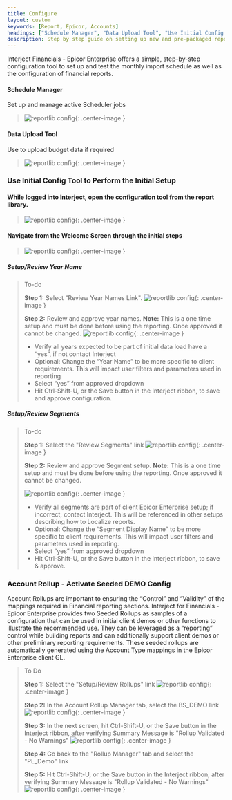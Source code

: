 ```yaml
---
title: Configure
layout: custom
keywords: [Report, Epicor, Accounts]
headings: ["Schedule Manager", "Data Upload Tool", "Use Initial Config Tool to Perform the Initial Setup", "While logged into Interject, open the configuration tool from the report library.", "Navigate from the Welcome Screen through the initial steps", "Setup/Review Year Name", "Setup/Review Segments", "Account Rollup - Activate Seeded DEMO Config", "Governed Account Rollups", "Ad Hoc Account Rollups", "Other Rollups", "Converting FRx Row Definitions"]
description: Step by step guide on setting up new and pre-packaged reports in the Interject for Financials App for Epicor Enterprise.
---
```


Interject Financials - Epicor Enterprise offers a simple, step-by-step configuration tool to set up and test the monthly import schedule as well as the configuration of financial reports.

#### Schedule Manager
Set up and manage active Scheduler jobs
> ![reportlib config](/images/Config/Scheduler.png){: .center-image }

#### Data Upload Tool
Use to upload budget data if required
> ![reportlib config](/images/Config/UploadTool.png){: .center-image }

### Use Initial Config Tool to Perform the Initial Setup

#### While logged into Interject, open the configuration tool from the report library. 
> ![reportlib config](/images/Config/ConfigReport.png){: .center-image }

#### Navigate from the Welcome Screen through the initial steps
> ![reportlib config](/images/Config/ConfigWelcome.png){: .center-image }

##### Setup/Review Year Name
> To-do
>
> **Step 1:** Select "Review Year Names Link". 
> ![reportlib config](/images/Config/YearNames.png){: .center-image }
>
> **Step 2:** Review and approve year names.
> **Note:** This is a one time setup and must be done before using the reporting. Once approved it cannot be changed.
> ![reportlib config](/images/Config/ConfirmYears.png){: .center-image }
> - Verify all years expected to be part of initial data load  have a “yes”, if not contact Interject
> - Optional: Change the “Year Name” to be more specific to client requirements. This will impact user filters and parameters used in reporting
> - Select “yes” from approved dropdown 
> - Hit Ctrl-Shift-U, or the Save button in the Interject ribbon, to save and approve configuration.


##### Setup/Review Segments
> To-do
>
> **Step 1:** Select the "Review Segments" link
> ![reportlib config](/images/Config/YearNames.png){: .center-image }
>
> **Step 2:** Review and approve Segment setup.
> **Note:** This is a one time setup and must be done before using the reporting. Once approved it cannot be changed.
>
> ![reportlib config](/images/Config/SegmentSetup.png){: .center-image }
> - Verify all segments are part of client Epicor Enterprise setup; if incorrect, contact Interject. This will be referenced in other setups describing how to Localize reports.
> - Optional: Change the “Segment Display Name” to be more specific to client requirements. This will impact user filters and parameters used in reporting.
> - Select “yes” from approved dropdown
> - Hit Ctrl-Shift-U, or the Save button in the Interject ribbon, to save & approve.

### Account Rollup - Activate Seeded DEMO Config
Account Rollups are important to ensuring the “Control” and “Validity” of the mappings required in Financial reporting sections. Interject for Financials - Epicor Enterprise provides two Seeded Rollups as samples of a configuration that can be used in initial client demos or other functions to illustrate the recommended use. They can be leveraged as a “reporting” control while building reports and can additionally support client demos or other preliminary reporting requirements. These seeded rollups are automatically generated using the Account Type mappings in the Epicor Enterprise client GL.

> To Do
>
> **Step 1:** Select the "Setup/Review Rollups" link
> ![reportlib config](/images/Config/RollUpRev.png){: .center-image }
>
> **Step 2:** In the Account Rollup Manager tab, select the BS_DEMO link
> ![reportlib config](/images/Config/RollupMg.png){: .center-image }
>
> **Step 3:** In the next screen, hit Ctrl-Shift-U, or the Save button in the Interject ribbon, after verifying Summary Message is "Rollup Validated - No Warnings"
> ![reportlib config](/images/Config/RollupVal.png){: .center-image }
>
> **Step 4:** Go back to the "Rollup Manager" tab and select the "PL_Demo" link
>
> **Step 5:** Hit Ctrl-Shift-U, or the Save button in the Interject ribbon, after verifying Summary Message is "Rollup Validated - No Warnings"
>  ![reportlib config](/images/Config/PLVal.png){: .center-image }
>


<!--
**PL1:** In the PL1 Rollup tab, change the account configurations as needed and hit Ctrl-Shift-U to save back the configuration. \(Note: Names used for detail code, rollup and summary section must all be unique as a group.\)

**BS1:** Configure BS1 using the same method described for PL1, then save back the configuration using Ctrl-Shift-U.

##### Governed Account Rollups
Each governed Account Rollup is defined by account numbers set by admins or implementers and published to the report library. As long as there is a governing definition in place for a given rollup, that report is secure and validated. Governing definitions can be changed by admins with secured access, but they will always pass through the validation/testing process before being published and available to users.
	
##### Ad Hoc Account Rollups
Admins and users both can create account rollups with for any account or transaction detail using the ad hoc rollup configuration tool. Simply create detail codes, order, and definitions if your report will be governed. Save the configuration using Ctrl-Shift-U.

##### Other Rollups
Other rollups can be easily created using the same process in the Other Rollups tab. For example, you can roll up by region, consol, or cost center. These will be non-natural segments, and they will not be created with governing definitions. As a result, they may not be supported.


### Converting FRx Row Definitions
Interject provides a custom template according to the Epicor Enterprise Segment Assessment. This is called the Report Conversion Template. To convert your FRx Row definitions follow the steps below:
> To-do
>
> **Step 1:** In the Initial Row Template Mgr tab, use Ctrl-Shift-K or the Drill button to add or edit new templates.
>
> **Step 2:** To delete, set the Action column drop-down to “Delete”.
>
> **Step 4:** Hit Ctrl-Shift-U to save and confirm changes
	
In the Row Template Detail tab, you can configure the row template detail. Note that natural acct segments are required. Once configured, hit Ctrl-Shift-U to save. (For easy reference, select an FRx row catalog and hit Ctrl-Shift-J to pull. Be sure to save your work beforehand.)

After configuring and saving your row templates, click the button “Click for report Template” and a report template will be generated. You can adjust this template further as needed, and save it back using Ctrl-Shift-U. Then follow the localization steps to publish the report in the Report Library.
 -->
